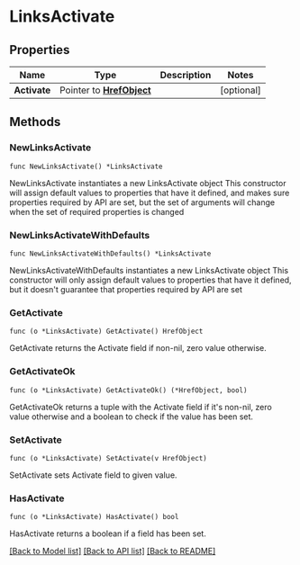 # LinksActivate

## Properties

Name | Type | Description | Notes
------------ | ------------- | ------------- | -------------
**Activate** | Pointer to [**HrefObject**](HrefObject.md) |  | [optional] 

## Methods

### NewLinksActivate

`func NewLinksActivate() *LinksActivate`

NewLinksActivate instantiates a new LinksActivate object
This constructor will assign default values to properties that have it defined,
and makes sure properties required by API are set, but the set of arguments
will change when the set of required properties is changed

### NewLinksActivateWithDefaults

`func NewLinksActivateWithDefaults() *LinksActivate`

NewLinksActivateWithDefaults instantiates a new LinksActivate object
This constructor will only assign default values to properties that have it defined,
but it doesn't guarantee that properties required by API are set

### GetActivate

`func (o *LinksActivate) GetActivate() HrefObject`

GetActivate returns the Activate field if non-nil, zero value otherwise.

### GetActivateOk

`func (o *LinksActivate) GetActivateOk() (*HrefObject, bool)`

GetActivateOk returns a tuple with the Activate field if it's non-nil, zero value otherwise
and a boolean to check if the value has been set.

### SetActivate

`func (o *LinksActivate) SetActivate(v HrefObject)`

SetActivate sets Activate field to given value.

### HasActivate

`func (o *LinksActivate) HasActivate() bool`

HasActivate returns a boolean if a field has been set.


[[Back to Model list]](../README.md#documentation-for-models) [[Back to API list]](../README.md#documentation-for-api-endpoints) [[Back to README]](../README.md)


